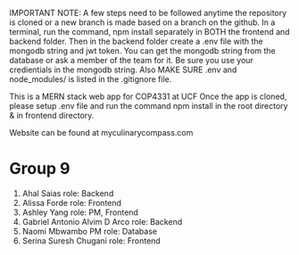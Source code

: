 IMPORTANT NOTE: A few steps need to be followed anytime the repository is cloned or a new branch is made based on a branch on the github.
  In a terminal, run the command, npm install separately in BOTH the frontend and backend folder. 
  Then in the backend folder create a .env file with the mongodb string and jwt token. You can get the mongodb string from the database or ask a member of the team for it.
  Be sure you use your credientials in the mongodb string. Also MAKE SURE .env and node_modules/ is listed in the .gitignore file.

This is a MERN stack web app for COP4331 at UCF
Once the app is cloned, please setup .env file and run the command npm install in the root directory & in frontend directory.

Website can be found at myculinarycompass.com

# Group 9

1. Ahal Saias role: Backend
2. Alissa Forde role: Frontend
3. Ashley Yang role: PM, Frontend
4. Gabriel Antonio Alvim D Arco role: Backend
5. Naomi Mbwambo PM role: Database
6. Serina Suresh Chugani role: Frontend
